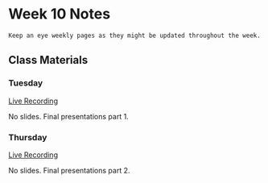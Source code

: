 Week 10 Notes
============================

```{note}
Keep an eye weekly pages as they might be updated throughout the week.
```

## Class Materials

### Tuesday

[Live Recording](https://uci.yuja.com/V/Video?v=3160088&node=10714600&a=1163984733&autoplay=1)

No slides. Final presentations part 1.

### Thursday

[Live Recording](https://uci.yuja.com/V/Video?v=3165087&node=10733755&a=1520055218&autoplay=1)

No slides. Final presentations part 2.
